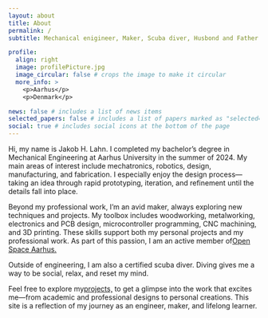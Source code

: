 ```yaml
---
layout: about
title: About
permalink: /
subtitle: Mechanical enigineer, Maker, Scuba diver, Husbond and Father. 

profile:
  align: right
  image: profilePicture.jpg
  image_circular: false # crops the image to make it circular
  more_info: >
    <p>Aarhus</p>
    <p>Denmark</p>

news: false # includes a list of news items
selected_papers: false # includes a list of papers marked as "selected={true}"
social: true # includes social icons at the bottom of the page
---
```

Hi, my name is Jakob H. Lahn. I completed my bachelor’s degree in Mechanical Engineering at Aarhus University in the summer of 2024. My main areas of interest include mechatronics, robotics, design, manufacturing, and fabrication. I especially enjoy the design process—taking an idea through rapid prototyping, iteration, and refinement until the details fall into place.

Beyond my professional work, I’m an avid maker, always exploring new techniques and projects. My toolbox includes woodworking, metalworking, electronics and PCB design, microcontroller programming, CNC machining, and 3D printing. These skills support both my personal projects and my professional work. As part of this passion, I am an active member of[Open Space Aarhus.](https://osaa.dk/)

Outside of engineering, I am also a certified scuba diver. Diving gives me a way to be social, relax, and reset my mind.

Feel free to explore my[projects,](/projects/) to get a glimpse into the work that excites me—from academic and professional designs to personal creations. This site is a reflection of my journey as an engineer, maker, and lifelong learner.